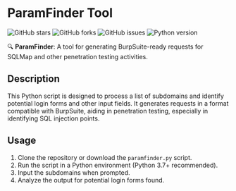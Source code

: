 # ParamFinder Tool

![GitHub stars](https://img.shields.io/github/stars/pentestfunctions/paramfinder)
![GitHub forks](https://img.shields.io/github/forks/pentestfunctions/paramfinder)
![GitHub issues](https://img.shields.io/github/issues/pentestfunctions/paramfinder)
![Python version](https://img.shields.io/badge/python-3.7%2B-blue)

🔍 **ParamFinder**: A tool for generating BurpSuite-ready requests for SQLMap and other penetration testing activities.

## Description

This Python script is designed to process a list of subdomains and identify potential login forms and other input fields. It generates requests in a format compatible with BurpSuite, aiding in penetration testing, especially in identifying SQL injection points.

## Usage

1. Clone the repository or download the `paramfinder.py` script.
2. Run the script in a Python environment (Python 3.7+ recommended).
3. Input the subdomains when prompted.
4. Analyze the output for potential login forms found.

